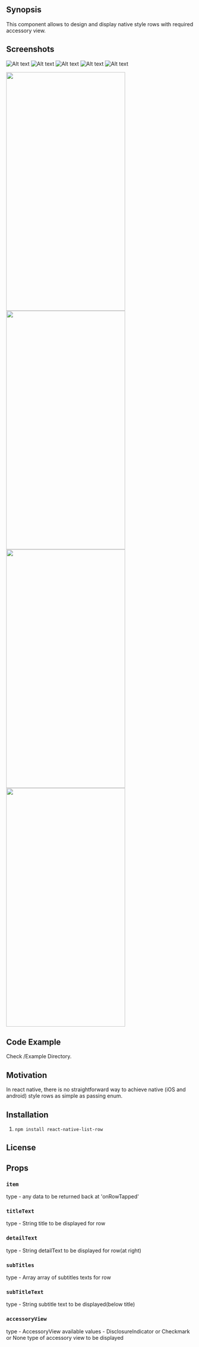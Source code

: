 ## Synopsis

This component allows to design and display native style rows with required accessory view.


## Screenshots

![Alt text](./Screeenshots/checkmarks.png?raw=true "Checkmarks") ![Alt text](./Screeenshots/mulitpleSubtitles.png?raw=true "Mulitple Subtitles") ![Alt text](./Screeenshots/disclosureIndicator.png?raw=true "Disclosure Indicator") ![Alt text](./Screeenshots/titles.png?raw=true "Titles") ![Alt text](./Screeenshots/details.png?raw=true "Details")

<p float="left">
  <img src="./Screeenshots/checkmarks.png" width="320" height = "640" />
  <img src="./Screeenshots/disclosureIndicator.png" width="320" height = "640" />
  <img src="./Screeenshots/titles.png" width="320" height = "640" />
  <img src="./Screeenshots/details.png" width="320" height = "640" />
</p>

## Code Example

Check /Example Directory.

## Motivation

In react native, there is no straightforward way to achieve native (iOS and android) style rows as simple as passing enum.

## Installation

1. `npm install react-native-list-row`

## License

## Props

### `item`
type - any
data to be returned back at 'onRowTapped'

### `titleText`
type - String
title to be displayed for row

### `detailText`
type - String
detailText to be displayed for row(at right)

### `subTitles`
type - Array
array of subtitles texts for row

### `subTitleText`
type - String
subtitle text to be displayed(below title)


### `accessoryView`
type - AccessoryView
available values - DisclosureIndicator or Checkmark or None
type of accessory view to be displayed



